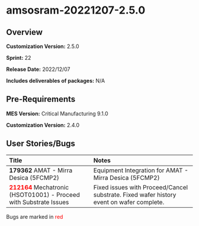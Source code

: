 ﻿# amsosram-20221207-2.5.0

## Overview

**Customization Version:** 2.5.0

**Sprint:** 22

**Release Date:** 2022/12/07

**Includes deliverables of packages:** N/A

## Pre-Requirements

**MES Version:** Critical Manufacturing 9.1.0

**Customization Version:** 2.4.0

## User Stories/Bugs

| Title        | Notes            |
| :----------- | :--------------- |
| **179362** AMAT - Mirra Desica (5FCMP2) | Equipment Integration for AMAT - Mirra Desica (5FCMP2)  |
| <span style='color:red'>**212164**</span> Mechatronic (HSOT01001) - Proceed with Substrate Issues | Fixed issues with Proceed/Cancel substrate. Fixed wafer history event on wafer complete.  |

Bugs are marked in <span style='color:red'>red</span>
